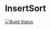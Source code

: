 # InsertSort

[![Build Status](https://travis-ci.org/BURNINGTIGER/InsertSort.svg?branch=master)](https://travis-ci.org/BURNINGTIGER/InsertSort)


